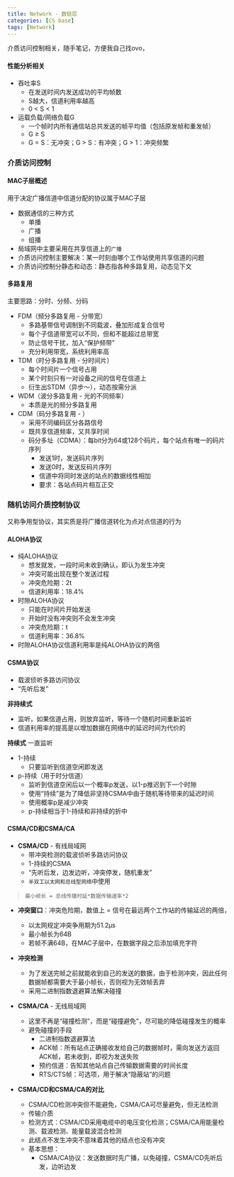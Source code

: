 ```yaml
---
title: Network - 数链层
categories: [CS base]
tags: [Network]
---
```


介质访问控制相关，随手笔记，方便我自己找ovo，

<!-- more -->
#### 性能分析相关
- 吞吐率S
	- 在发送时间内发送成功的平均帧数
	- S越大，信道利用率越高
	- 0 < S < 1
- 运载负载/网络负载G
	- 一个帧时内所有通信站总共发送的帧平均值（包括原发帧和重发帧）
	- G ≥ S
	- G = S：无冲突；G > S：有冲突；G > 1：冲突频繁

### 介质访问控制
#### MAC子层概述
用于决定广播信道中信道分配的协议属于MAC子层
- 数据通信的三种方式
	- 单播
	- 广播
	- 组播
- 局域网中主要采用在共享信道上的`广播`
- 介质访问控制主要解决：某一时刻由哪个工作站使用共享信道的问题
- 介质访问控制分静态和动态：静态指各种多路复用，动态见下文

#### 多路复用
主要思路：分时、分频、分码
- FDM（频分多路复用 - 分带宽）
	- 多路基带信号调制到不同载波，叠加形成复合信号
	- 每个子信道带宽可以不同，但和不能超过总带宽
	- 防止信号干扰，加入“保护频带”
	- 充分利用带宽，系统利用率高
- TDM（时分多路复用 - 分时间片）
	- 每个时间片一个信号占用
	- 某个时刻只有一对设备之间的信号在信道上
	- 衍生出STDM（异步～），动态按需分派
- WDM（波分多路复用 - 光的不同频率）
	- 本质是光的频分多路复用
- CDM（码分多路复用 - ）
	- 采用不同编码区分各路信号
	- 既共享信道频率，又共享时间
	- 码分多址（CDMA）：每bit分为64或128个码片，每个站点有唯一的码片序列
		- 发送1时，发送码片序列
		- 发送0时，发送反码片序列
		- 信道中将同时发送的站点的数据线性相加
		- 要求：各站点码片相互正交

### 随机访问介质控制协议
又称争用型协议，其实质是将广播信道转化为点对点信道的行为
#### ALOHA协议
- 纯ALOHA协议
	- 想发就发，一段时间未收到确认，即认为发生冲突
	- 冲突可能出现在整个发送过程
	- 冲突危险期：2t
	- 信道利用率：18.4%
- 时隙ALOHA协议
	- 只能在时间片开始发送
	- 开始时没有冲突则不会发生冲突
	- 冲突危险期：t
	- 信道利用率：36.8%
- 时隙ALOHA协议信道利用率是纯ALOHA协议的两倍

#### CSMA协议
- 载波侦听多路访问协议
- “先听后发”

**非持续式**
- 监听，如果信道占用，则放弃监听，等待一个随机时间重新监听
- 信道利用率的提高是以增加数据在网络中的延迟时间为代价的

**持续式**
一直监听
- 1-持续
	- 只要监听到信道空闲即发送
- p-持续（用于时分信道）
	- 监听到信道空闲后以一个概率p发送，以1-p推迟到下一个时隙
	- 使用“持续”是为了降低非坚持CSMA中由于随机等待带来的延迟时间
	- 使用概率p是减少冲突
	- p-持续相当于1-持续和非持续的折中


#### CSMA/CD和CSMA/CA
- **CSMA/CD** - 有线局域网
	- 带冲突检测的载波侦听多路访问协议
	- 1-持续的CSMA
	- “先听后发，边发边听，冲突停发，随机重发”
	- `半双工以太网和总线型网络`中使用


> ```最小帧长 = 总线传播时延*数据传输速率*2```


- **冲突窗口**：冲突危险期，数值上 = 信号在最远两个工作站的传输延迟的两倍，
	- 以太网规定冲突争用期为51.2μs
	- 最小帧长为64B
	- 若帧不满64B，在MAC子层中，在数据字段之后添加填充字符

- **冲突检测**
	- 为了发送完帧之前就能收到自己的发送的数据，由于检测冲突，因此任何数据帧都需要大于最小帧长，否则视为无效帧丢弃
	- 采用二进制指数退避算法解决碰撞

- **CSMA/CA** - 无线局域网
	- 这里不再是“碰撞检测”，而是“碰撞避免”，尽可能的降低碰撞发生的概率
	- 避免碰撞的手段
		- 二进制指数退避算法
		- ACK帧：所有站点正确接收发给自己的数据帧时，需向发送方返回ACK帧，若未收到，即视为发送失败
		- 预约信道：告知其他站点自己传输数据需要的时间长度
		- RTS/CTS帧：可选项，用于解决“隐蔽站”的问题

- **CSMA/CD和CSMA/CA的对比**
	- CSMA/CD检测冲突但不能避免，CSMA/CA可尽量避免，但无法检测
	- 传输介质
	- 检测方式：CSMA/CD采用电缆中的电压变化检测；CSMA/CA用能量检测、载波检测、能量载波混合检测
	- 此结点不发生冲突不意味着其他的结点也没有冲突
	- 基本思想：
		- CSMA/CA协议：发送数据时先广播，以免碰撞，CSMA/CD先听后发，边听边发












